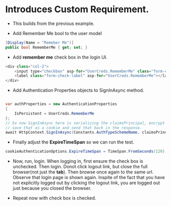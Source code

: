# Introduces Custom Requirement.

- This builds from the previous example.

- Add Remember Me bool to the user model
 
```cs
[Display(Name = "Remeber Me")]
public bool RememberMe { get; set; }
```

- Add **remember me** check box in the login UI. 
```cs
<div class="col-2">
    <input type="checkbox" asp-for="UserCreds.RememberMe" class="form-check-input" />
    <label class="form-check-label" asp-for="UserCreds.RememberMe"></label>
</div>
```

- Add Authentication Properties objects to SignInAsync method.

```cs

var authProperties = new AuthenticationProperties
{
    IsPersistent = UserCreds.RememberMe
};
// So now SignInAsync here is serializing the claimsPrincipal, encrypt it, and then 
// save that as a cookie and send that back in the response.
await HttpContext.SignInAsync(Constants.AuthTypeSchemeName, claimsPrincipal, authProperties);

```

- Finally adjust the **ExpireTimeSpan** so we can run the test.

```cs
cookieAuthenticationOptions.ExpireTimeSpan = TimeSpan.FromSeconds(120);
```

- Now, run, login. When logging in, first ensure the check box is unchecked. Then login. Donot click logout link, but close the full browser(not just the **tab**). Then browse once again to the same url. Observe that login page is shown again. Inspite of the fact that you have not explicitly logged out by clicking the logout link, you are logged out just because you closed the browser.

- Repeat now with check box is checked.

